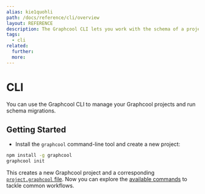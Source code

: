 ```yaml
---
alias: kie1quohli
path: /docs/reference/cli/overview
layout: REFERENCE
description: The Graphcool CLI lets you work with the schema of a project. You can easily create a new project or update the schema of an existing one.
tags:
  - cli
related:
  further:
  more:
---
```


# CLI

You can use the Graphcool CLI to manage your Graphcool projects and run schema migrations.

## Getting Started

* Install the `graphcool` command-line tool and create a new project:

```sh
npm install -g graphcool
graphcool init
```

This creates a new Graphcool project and a corresponding [`project.graphcool` file](!alias-ow2yei7mew).
Now you can explore the [available commands](!alias-tha5feef7i) to tackle common workflows.
